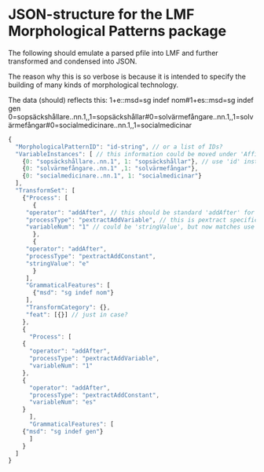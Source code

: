 # JSON-structure for the LMF Morphological Patterns package

The following should emulate a parsed pfile into LMF and further
transformed and condensed into JSON.

The reason why this is so verbose is because it is intended to specify the
building of many kinds of morphological technology.

The data (should) reflects this:
1+e::msd=sg indef nom#1+es::msd=sg indef gen	0=sopsäckshållare..nn.1,,1=sopsäckshållar#0=solvärmefångare..nn.1,,1=solvärmefångar#0=socialmedicinare..nn.1,,1=socialmedicinar

```javascript
{
  "MorphologicalPatternID": "id-string", // or a list of IDs?
  "VariableInstances": [ // this information could be moved under 'Affix'-information in LMF standard, but that seems too far fetched
    {0: "sopsäckshållare..nn.1", 1: "sopsäckshållar"}, // use 'id' instead of 0?
    {0: "solvärmefångare..nn.1" ,1: "solvärmefångar"},
    {0: "socialmedicinare..nn.1", 1: "socialmedicinar"}
  ],
  "TransformSet": [
    {"Process": [
       {
	 "operator": "addAfter", // this should be standard 'addAfter' for concatenating
	 "processType": "pextractAddVariable", // this is pextract specific, rename?
	 "variableNum": "1" // could be 'stringValue', but now matches use of integers in VariableInstances
       },
       {
	 "operator": "addAfter",
	 "processType": "pextractAddConstant",
	 "stringValue": "e"
       }
     ],
     "GrammaticalFeatures": [
       {"msd": "sg indef nom"}
     ],
     "TransformCategory": {},
     "feat": [{}] // just in case?
    },
    {
      "Process": [
	{
	  "operator": "addAfter",
	  "processType": "pextractAddVariable",
	  "variableNum": "1"
	},
	{
	  "operator": "addAfter",
	  "processType": "pextractAddConstant",
	  "variableNum": "es"
	}
      ],
      "GrammaticalFeatures": [
	{"msd": "sg indef gen"}
      ]
    }
  ]
}
```